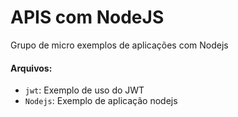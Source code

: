 # APIS com NodeJS
Grupo de micro exemplos de aplicações com Nodejs
#### Arquivos:
 - `jwt`: Exemplo de uso do JWT
 - `Nodejs`: Exemplo de aplicação nodejs 
